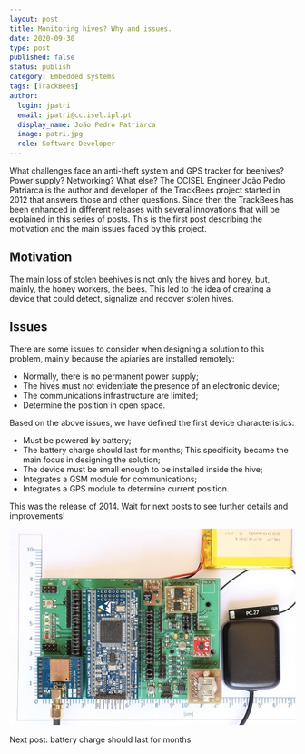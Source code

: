 ```yaml
---
layout: post
title: Monitoring hives? Why and issues.
date: 2020-09-30
type: post
published: false
status: publish
category: Embedded systems
tags: [TrackBees]
author:
  login: jpatri
  email: jpatri@cc.isel.ipl.pt
  display_name: João Pedro Patriarca
  image: patri.jpg
  role: Software Developer
---
```


What challenges face an anti-theft system and GPS tracker for beehives? Power supply? Networking? What else? The CCISEL Engineer João Pedro Patriarca is the author and developer of the TrackBees project started in 2012 that answers those and other questions. Since then the TrackBees has been enhanced in different releases with several innovations that will be explained in this series of posts. This is the first post describing the motivation and the main issues faced by this project.

## Motivation

The main loss of stolen beehives is not only the hives and honey, but, mainly, the honey workers, the bees.
This led to the idea of creating a device that could detect, signalize and recover stolen hives.

## Issues

There are some issues to consider when designing a solution to this problem, mainly because the apiaries are installed remotely:

* Normally, there is no permanent power supply;
* The hives must not evidentiate the presence of an electronic device;
* The communications infrastructure are limited;
* Determine the position in open space.

Based on the above issues, we have defined the first device characteristics:

* Must be powered by battery;
* The battery charge should last for months; This specificity became the main focus in designing the solution;
* The device must be small enough to be installed inside the hive;
* Integrates a GSM module for communications;
* Integrates a GPS module to determine current position.

This was the release of 2014. Wait for next posts to see further details and improvements!

<img src="/assets/blog/2020-09-30-patri-monitoring-hives-why-and-issues-front.png" width="720px">


Next post: battery charge should last for months
